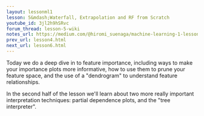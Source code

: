 ```yaml
---
layout: lessonml1
lesson: 5&mdash;Waterfall, Extrapolation and RF from Scratch
youtube_id: 3jl2h9hSRvc 
forum_thread: lesson-5-wiki
notes_url: https://medium.com/@hiromi_suenaga/machine-learning-1-lesson-5-df45f0c99618
prev_url: lesson4.html
next_url: lesson6.html
---
```

Today we do a deep dive in to feature importance, including ways to make your importance plots more informative, how to use them to prune your feature space, and the use of a "dendrogram" to understand feature relationships.

In the second half of the lesson we'll learn about two more really important interpretation techniques: partial dependence plots, and the "tree interpreter".